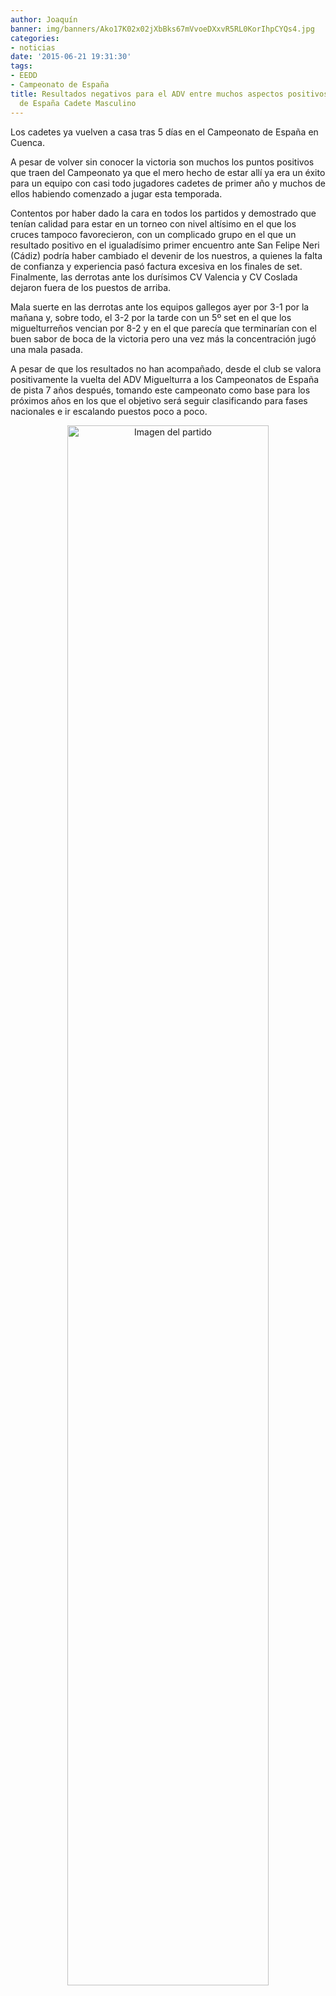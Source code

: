 ```yaml
---
author: Joaquín
banner: img/banners/Ako17K02x02jXbBks67mVvoeDXxvR5RL0KorIhpCYQs4.jpg
categories:
- noticias
date: '2015-06-21 19:31:30'
tags:
- EEDD
- Campeonato de España
title: Resultados negativos para el ADV entre muchos aspectos positivos en el Campeonato
  de España Cadete Masculino
---
```


Los cadetes ya vuelven a casa tras 5 días en el Campeonato de España en Cuenca.

A pesar de volver sin conocer la victoria son muchos los puntos positivos que traen del Campeonato ya que el mero hecho de estar allí ya era un éxito para un equipo con casi todo jugadores cadetes de primer año y muchos de ellos habiendo comenzado a jugar esta temporada.

Contentos por haber dado la cara en todos los partidos y demostrado que tenían calidad para estar en un torneo con nivel altísimo en el que los cruces tampoco favorecieron, con un complicado grupo en el que un resultado positivo en el igualadísimo primer encuentro ante San Felipe Neri (Cádiz) podría haber cambiado el devenir de los nuestros, a quienes la falta de confianza y experiencia pasó factura excesiva en los finales de set. Finalmente, las derrotas ante los durísimos CV Valencia y CV Coslada dejaron fuera de los puestos de arriba.

Mala suerte en las derrotas ante los equipos gallegos ayer por 3-1 por la mañana y, sobre todo, el 3-2 por la tarde con un 5º set en el que los miguelturreños vencian por 8-2 y en el que parecía que terminarían con el buen sabor de boca de la victoria pero una vez más la concentración jugó una mala pasada.

A pesar de que los resultados no han acompañado, desde el club se valora positivamente la vuelta del ADV Miguelturra a los Campeonatos de España de pista 7 años después, tomando este campeonato como base para los próximos años en los que el objetivo será seguir clasificando para fases nacionales e ir escalando puestos poco a poco.

<center>
<a target="_new" href="http://www.advmiguelturra.org/img/banners/Ako17K02x02jXbBks67mVvoeDXxvR5RL0KorIhpCYQs4.jpg"> 
<img alt="Imagen del partido" width="80%" align="center" src="http://www.advmiguelturra.org/img/banners/Ako17K02x02jXbBks67mVvoeDXxvR5RL0KorIhpCYQs4.jpg"/> </a> </center>

